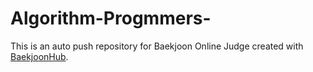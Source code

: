 # Algorithm-Progmmers-
This is an auto push repository for Baekjoon Online Judge created with [BaekjoonHub](https://github.com/BaekjoonHub/BaekjoonHub).
